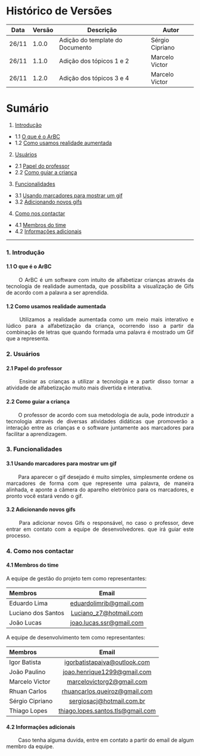 # Histórico de Versões

Data|Versão|Descrição|Autor
-|-|-|-
26/11|1.0.0|Adição do template do Documento| Sérgio Cipriano|
26/11|1.1.0|Adição dos tópicos 1 e 2| Marcelo Victor|
26/11|1.2.0|Adição dos tópicos 3 e 4| Marcelo Victor|


# Sumário

1. [Introdução](#1)
  - 1.1 [O que é o ArBC](#1_1)
  - 1.2 [Como usamos realidade aumentada](#1_2)
2. [Usuários](#2)
  - 2.1 [Papel do professor](#2_1)
  - 2.2 [Como guiar a criança](#2_2)
3. [Funcionalidades](#3)
  - 3.1 [Usando marcadores para mostrar um gif](#3_1)
  - 3.2 [Adicionando novos gifs](#3_2)
4. [Como nos contactar](#4)
  - 4.1 [Membros do time](#4_1)
  - 4.2 [Informações adicionais](#4_2)
___

### 1. <a name="1">Introdução</a>

#### 1.1 <a name="1_1">O que é o ArBC</a>

<p align="justify"> &emsp;&emsp; O ArBC é um software com intuito de alfabetizar crianças através da tecnologia de realidade aumentada, que
possibilita a visualização de Gifs de acordo com a palavra a ser aprendida. </p>

#### 1.2 <a name="1_2">Como usamos realidade aumentada</a>

<p align="justify"> &emsp;&emsp; Utilizamos a realidade aumentada como um meio mais interativo e lúdico para a alfabetização da criança, 
ocorrendo isso a partir da combinação de letras que quando formada uma palavra é mostrado um Gif que a representa. </p>

### 2. <a name="2">Usuários</a>

#### 2.1 <a name="2_1">Papel do professor</a>

<p align="justify"> &emsp;&emsp; Ensinar as crianças a utilizar a tecnologia e a partir disso tornar a atividade de alfabetização
muito mais divertida e interativa. </p>

#### 2.2 <a name="2_2">Como guiar a criança</a>

<p align="justify"> &emsp;&emsp; O professor de acordo com sua metodologia de aula, pode introduzir a tecnologia através de diversas
atividades didáticas que promoverão a interação entre as crianças e o software juntamente aos marcadores para facilitar a aprendizagem. </p>

### 3. <a name="3">Funcionalidades</a>

#### 3.1 <a name="3_1">Usando marcadores para mostrar um gif</a>

<p align="justify"> &emsp;&emsp; Para aparecer o gif desejado é muito simples, simplesmente ordene os marcadores de forma com que represente uma palavra,
de maneira alinhada, e aponte a câmera do aparelho eletrònico para os marcadores, e pronto você estará vendo o gif. </p>

#### 3.2 <a name="3_2">Adicionando novos gifs</a>

<p align="justify"> &emsp;&emsp; Para adicionar novos Gifs o responsável, no caso o professor, deve entrar em contato com a equipe de desenvolvedores. que irá guiar este processo. </p>

### 4. <a name="4">Como nos contactar</a>

#### 4.1 <a name="4_1">Membros do time</a>

A equipe de gestão do projeto tem como representantes: 

Membros|Email
|:-|:-:| 
|Eduardo Lima|eduardolimrib@gmail.com|
|Luciano dos Santos|Luciano_z7@hotmail.com|
|João Lucas|joao.lucas.ssr@gmail.com|

A equipe de desenvolvimento tem como representantes: 

Membros|Email
|:-|:-:| 
|Igor Batista|igorbatistapaiva@outlook.com|
|João Paulino|joao.henrique1299@gmail.com|
|Marcelo Victor|marcelovictorg2@gmail.com|
|Rhuan Carlos|rhuancarlos.queiroz@gmail.com|
|Sérgio Cipriano|sergiosacj@hotmail.com.br|
|Thiago Lopes|thiago.lopes.santos.tls@gmail.com|

#### 4.2 <a name="4_2">Informações adicionais</a>

<p align="justify"> &emsp;&emsp; Caso tenha alguma duvida, entre em contato a partir do email de algum membro da equipe. </p>
